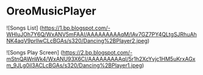 # OreoMusicPlayer

![Songs List] (https://1.bp.blogspot.com/-WHIuJOh7Y6Q/WxANV5mFAAI/AAAAAAAAAqM/lAv7GZ7PY4QLtgSJRhuAhNK4aqV9prllwCLcBGAs/s320/Dancing%2BPlayer2.jpeg)

![Songs Play Screen] (https://2.bp.blogspot.com/-mStnQAWnWk4/WxANU93X6CI/AAAAAAAAAqI/5r1h2XcYvjc1HM5uKrxAGxm_9JLg0il3ACLcBGAs/s320/Dancing%2BPlayer1.jpeg)
